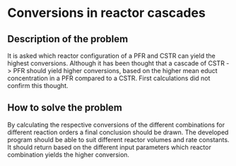 # Conversions in reactor cascades
## Description of the problem
It is asked which reactor configuration of a PFR and CSTR can yield the highest conversions. Although it has been thought that a cascade of CSTR -> PFR should yield higher conversions, based on the higher mean educt concentration in a PFR compared to a CSTR. First calculations did not confirm this thought.

## How to solve the problem
By calculating the respective conversions of the different combinations for different reaction orders a final conclusion should be drawn.
The developed program should be able to suit different reactor volumes and rate constants. It should return based on the different input parameters which reactor combination yields the higher conversion.
